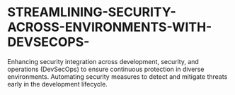 # STREAMLINING-SECURITY-ACROSS-ENVIRONMENTS-WITH-DEVSECOPS-
Enhancing security integration across development, security, and operations (DevSecOps) to ensure continuous protection in diverse environments. Automating security measures to detect and mitigate threats early in the development lifecycle.
